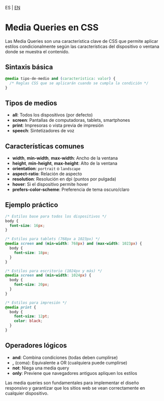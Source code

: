 <!-- MULTILANGUAJE MENU START -->
ES | [EN](https://lckpig.gitbook.io/practical-dev-handbook/css/responsive-design/media-queries)
<!-- MULTILANGUAJE MENU END -->

# Media Queries en CSS

Las Media Queries son una característica clave de CSS que permite aplicar estilos condicionalmente según las características del dispositivo o ventana donde se muestra el contenido.

## Sintaxis básica

```css
@media tipo-de-medio and (característica: valor) {
  /* Reglas CSS que se aplicarán cuando se cumpla la condición */
}
```

## Tipos de medios

- **all**: Todos los dispositivos (por defecto)
- **screen**: Pantallas de computadoras, tablets, smartphones
- **print**: Impresoras o vista previa de impresión
- **speech**: Sintetizadores de voz

## Características comunes

- **width**, **min-width**, **max-width**: Ancho de la ventana
- **height**, **min-height**, **max-height**: Alto de la ventana
- **orientation**: `portrait` o `landscape`
- **aspect-ratio**: Relación de aspecto
- **resolution**: Resolución en dpi (puntos por pulgada)
- **hover**: Si el dispositivo permite hover
- **prefers-color-scheme**: Preferencia de tema oscuro/claro

## Ejemplo práctico

```css
/* Estilos base para todos los dispositivos */
body {
  font-size: 16px;
}

/* Estilos para tablets (768px a 1023px) */
@media screen and (min-width: 768px) and (max-width: 1023px) {
  body {
    font-size: 18px;
  }
}

/* Estilos para escritorio (1024px y más) */
@media screen and (min-width: 1024px) {
  body {
    font-size: 20px;
  }
}

/* Estilos para impresión */
@media print {
  body {
    font-size: 12pt;
    color: black;
  }
}
```

## Operadores lógicos

- **and**: Combina condiciones (todas deben cumplirse)
- **,** (coma): Equivalente a OR (cualquiera puede cumplirse)
- **not**: Niega una media query
- **only**: Previene que navegadores antiguos apliquen los estilos

Las media queries son fundamentales para implementar el diseño responsivo y garantizar que los sitios web se vean correctamente en cualquier dispositivo. 